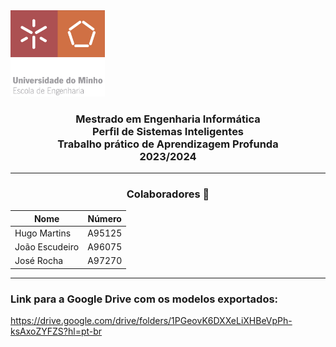 <img src='EEUM_logo.png' width="30%"/>

<h3 align="center">Mestrado em Engenharia Informática <br> Perfil de Sistemas Inteligentes <br> Trabalho prático de Aprendizagem Profunda <br> 2023/2024 </h3>

---
<h3 align="center"> Colaboradores &#129309 </h2>

<div align="center">

| Nome           | Número |
|----------------|--------|
| Hugo Martins   | A95125 |
| João Escudeiro | A96075 |
| José Rocha     | A97270 |
</div>

---

### Link para a Google Drive com os modelos exportados:
https://drive.google.com/drive/folders/1PGeovK6DXXeLiXHBeVpPh-ksAxoZYFZS?hl=pt-br
